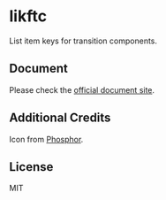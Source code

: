 # likftc

List item keys for transition components.

## Document

Please check the [official document site](http://vdustr.dev/likftc).

## Additional Credits

Icon from [Phosphor](https://github.com/phosphor-icons/phosphor-home).

## License

MIT
